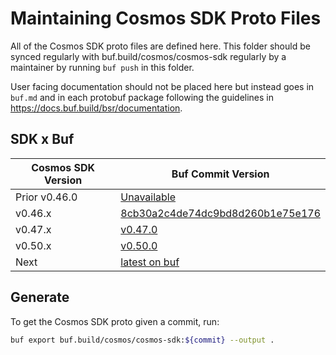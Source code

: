 # Maintaining Cosmos SDK Proto Files

All of the Cosmos SDK proto files are defined here. This folder should
be synced regularly with buf.build/cosmos/cosmos-sdk regularly by
a maintainer by running `buf push` in this folder.

User facing documentation should not be placed here but instead goes in
`buf.md` and in each protobuf package following the guidelines in
https://docs.buf.build/bsr/documentation.

## SDK x Buf

| Cosmos SDK Version | Buf Commit Version                                                                                            |
| ------------------ | ------------------------------------------------------------------------------------------------------------- |
| Prior v0.46.0      | [Unavailable](https://github.com/bufbuild/buf/issues/1415)                                                    |
| v0.46.x            | [8cb30a2c4de74dc9bd8d260b1e75e176](https://buf.build/cosmos/cosmos-sdk/docs/8cb30a2c4de74dc9bd8d260b1e75e176) |
| v0.47.x            | [v0.47.0](https://buf.build/cosmos/cosmos-sdk/docs/v0.47.0)                                                   |
| v0.50.x            | [v0.50.0](https://buf.build/cosmos/cosmos-sdk/docs/v0.50.0)                                                   |
| Next               | [latest on buf](https://buf.build/cosmos/cosmos-sdk/commits/main)                                             |

## Generate

To get the Cosmos SDK proto given a commit, run: 

```bash
buf export buf.build/cosmos/cosmos-sdk:${commit} --output .
```
